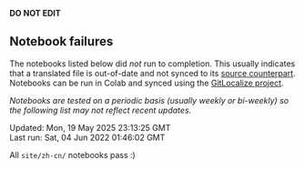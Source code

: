 __DO NOT EDIT__

## Notebook failures

The notebooks listed below did *not* run to completion. This usually indicates
that a translated file is out-of-date and not synced to its
[source counterpart](../en-snapshot/). Notebooks can be run in Colab and synced
using the [GitLocalize project](https://gitlocalize.com/tensorflow/docs-l10n).

*Notebooks are tested on a periodic basis (usually weekly or bi-weekly) so the
following list may not reflect recent updates.*

Updated: Mon, 19 May 2025 23:13:25 GMT<br/>
Last run: Sat, 04 Jun 2022 01:46:02 GMT

All <code>site/zh-cn/</code> notebooks pass :)

